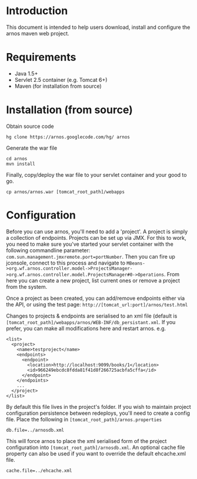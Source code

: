 # Introduction #

This document is intended to help users download, install and configure the arnos maven web project.

# Requirements #
  * Java 1.5+
  * Servlet 2.5 container (e.g. Tomcat 6+)
  * Maven (for installation from source)

# Installation (from source) #
Obtain source code
```
hg clone https://arnos.googlecode.com/hg/ arnos 
```

Generate the war file
```
cd arnos
mvn install
```

Finally, copy/deploy the war file to your servlet container and your good to go.
```
cp arnos/arnos.war [tomcat_root_path]/webapps
```

# Configuration #

Before you can use arnos, you'll need to add a 'project'. A project is simply a collection of endpoints. Projects can be set up via JMX. For this to work, you need to make sure you've started your servlet container with the following commandline parameter: `com.sun.management.jmxremote.port=portNumber`. Then you can fire up jconsole, connect to this process and navigate to `MBeans->org.wf.arnos.controller.model->ProjectsManager->org.wf.arnos.controller.model.ProjectsManager#0->Operations`. From here you can create a new project, list current ones or remove a project from the system.

Once a project as been created, you can add/remove endpoints either via the API, or using the test page: `http://[tomcat_url:port]/arnos/test.html`

Changes to projects & endpoints are serialised to an xml file (default is `[tomcat_root_path]/webapps/arnos/WEB-INF/db_persistant.xml`. If you prefer, you can make all modifications here and restart arnos.
e.g.
```
<list>
  <project>
    <name>testproject</name>
    <endpoints>
      <endpoint>
        <location>http://localhost:9099/books/1</location>
        <id>966249ebcdc8fdda81f41d8f266725acbfa5cffa</id>
      </endpoint>
    </endpoints>
    ...
  </project>
</list>
```

By default this file lives in the project's folder. If you wish to maintain project configuration persistence between redeploys, you'll need to create a config file. Place the following in `[tomcat_root_path]/arnos.properties`

```
db.file=../arnosdb.xml
```

This will force arnos to place the xml serialised form of the project configuration into `[tomcat_root_path]/arnosdb.xml`. An optional cache file property can also be used if you want to override the default ehcache.xml file.

```
cache.file=../ehcache.xml
```